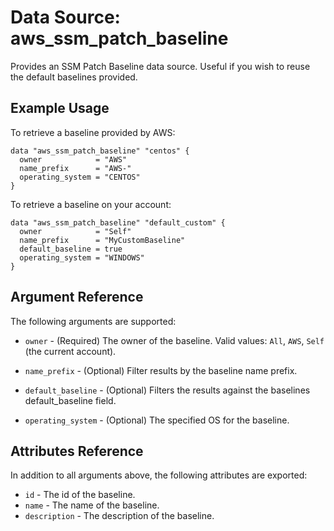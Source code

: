 
# Data Source: aws_ssm_patch_baseline

Provides an SSM Patch Baseline data source. Useful if you wish to reuse the default baselines provided.

## Example Usage

To retrieve a baseline provided by AWS:

```hcl
data "aws_ssm_patch_baseline" "centos" {
  owner            = "AWS"
  name_prefix      = "AWS-"
  operating_system = "CENTOS"
}
```

To retrieve a baseline on your account:

```hcl
data "aws_ssm_patch_baseline" "default_custom" {
  owner            = "Self"
  name_prefix      = "MyCustomBaseline"
  default_baseline = true
  operating_system = "WINDOWS"
}
```

## Argument Reference

The following arguments are supported:

* `owner` - (Required) The owner of the baseline. Valid values: `All`, `AWS`, `Self` (the current account).

* `name_prefix` - (Optional) Filter results by the baseline name prefix.

* `default_baseline` - (Optional) Filters the results against the baselines default_baseline field.

* `operating_system` - (Optional) The specified OS for the baseline.

## Attributes Reference

In addition to all arguments above, the following attributes are exported:

* `id` - The id of the baseline.
* `name` - The name of the baseline.
* `description` - The description of the baseline.
